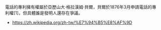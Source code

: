 

電話的專利擁有權屬於亞歷山大·格拉漢姆·貝爾，貝爾於1876年3月申請電話的專利權[1]，但具體誰是發明人還存在爭議。

* https://zh.wikipedia.org/zh-tw/%E7%94%B5%E8%AF%9D